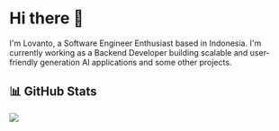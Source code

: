<h1 align="left">Hi there 👋 </h1>

<p align="left">I'm Lovanto, a Software Engineer Enthusiast based in Indonesia. I'm currently working as a Backend Developer building scalable and user-friendly generation AI applications and some other projects. </p>

## 📊 GitHub Stats

<p align="left">
  <img src="https://github-readme-stats.vercel.app/api?username=lovanto&show_icons=true&title_color=fff&icon_color=0BB7F3&text_color=9f9f9f&bg_color=151515&line_height=25" />
</p>



